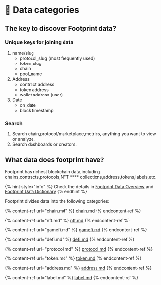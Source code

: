 # 📖 Data categories

## The key to discover Footprint data?

### Unique keys for joining data

1. name/slug
   * protocol\_slug (most frequently used)
   * token\_slug
   * chain
   * pool\_name
2. Address
   * contract address
   * token address
   * wallet address (user)
3. Date
   * on\_date
   * block timestamp

### Search

1. Search chain,protocol/marketplace,metrics, anything you want to view or analyze.
2. Search dashboards or creators.

## **What data does footprint have?**

Footprint has richest blockchain data,including chains,contracts,protocols,NFT \*\*\*\* collections,address,tokens,labels,etc.

{% hint style="info" %}
Check the details in [Footprint Data Overview](https://www.footprint.network/@Footprint/Footprint-Data-Overview) and [Footprint Data Dictionary](https://www.footprint.network/@Footprint/Footprint-Datasets-Data-Dictionary)
{% endhint %}

Footprint divides data into the following categories:

{% content-ref url="chain.md" %}
[chain.md](chain.md)
{% endcontent-ref %}

{% content-ref url="nft.md" %}
[nft.md](nft.md)
{% endcontent-ref %}

{% content-ref url="gamefi.md" %}
[gamefi.md](gamefi.md)
{% endcontent-ref %}

{% content-ref url="defi.md" %}
[defi.md](defi.md)
{% endcontent-ref %}

{% content-ref url="protocol.md" %}
[protocol.md](protocol.md)
{% endcontent-ref %}

{% content-ref url="token.md" %}
[token.md](token.md)
{% endcontent-ref %}

{% content-ref url="address.md" %}
[address.md](address.md)
{% endcontent-ref %}

{% content-ref url="label.md" %}
[label.md](label.md)
{% endcontent-ref %}
